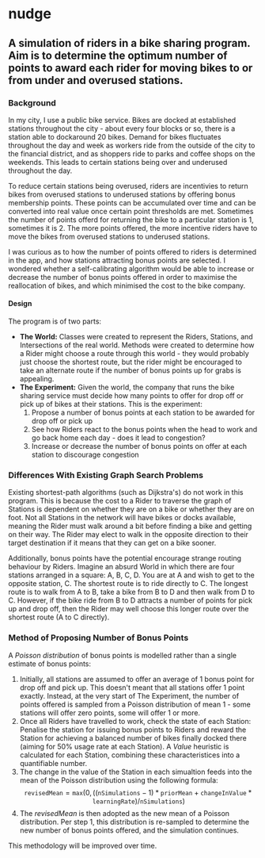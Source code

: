 # nudge
## A simulation of riders in a bike sharing program. Aim is to determine the optimum number of points to award each rider for moving bikes to or from under and overused stations.


### Background

In my city, I use a public bike service. Bikes are docked at established stations throughout the city - about every four blocks or so, there is a station able to dockaround 20 bikes. Demand for bikes fluctuates throughout the day and week as workers ride from the outside of the city to the financial district, and as shoppers ride to parks and coffee shops on the weekends. This leads to certain stations being over and underused throughout the day.

To reduce certain stations being overused, riders are incentivies to return bikes from overused stations to underused stations by offering bonus membership points. These points can be accumulated over time and can be converted into real value once certain point thresholds are met. Sometimes the number of points offerd for returning the bike to a particular station is 1, sometimes it is 2. The more points offered, the more incentive riders have to move the bikes from overused stations to underused stations.

I was curious as to how the number of points offered to riders is determined in the app, and how stations attracting bonus points are selected. I wondered whether a self-calibrating algorithm would be able to increase or decrease the number of bonus points offered in order to maximise the reallocation of bikes, and which minimised the cost to the bike company.


#### Design

The program is of two parts:
- **The World:** Classes were created to represent the Riders, Stations, and Intersections of the real world. Methods were created to determine how a Rider might choose a route through this world - they would probably just choose the shortest route, but the rider might be encouraged to take an alternate route if the number of bonus points up for grabs is appealing.
- **The Experiment:** Given the world, the company that runs the bike sharing service must decide how many points to offer for drop off or pick up of bikes at their stations. This is the experiment:
  1. Propose a number of bonus points at each station to be awarded for drop off or pick up
  2. See how Riders react to the bonus points when the head to work and go back home each day - does it lead to congestion?
  3. Increase or decrease the number of bonus points on offer at each station to discourage congestion
  

### Differences With Existing Graph Search Problems

Existing shortest-path algorithms (such as Dijkstra's) do not work in this program. This is because the cost to a Rider to traverse the graph of Stations is dependent on whether they are on a bike or whether they are on foot. Not all Stations in the network will have bikes or docks available, meaning the Rider must walk around a bit before finding a bike and getting on their way. The Rider may elect to walk in the opposite direction to their target destination if it means that they can get on a bike sooner.

Additionally, bonus points have the potential encourage strange routing behaviour by Riders. Imagine an absurd World in which there are four stations arranged in a square: A, B, C, D. You are at A and wish to get to the opposite station, C. The shortest route is to ride directly to C. The longest route is to walk from A to B, take a bike from B to D and then walk from D to C. However, if the bike ride from B to D attracts a number of points for pick up and drop off, then the Rider may well choose this longer route over the shortest route (A to C directly).


### Method of Proposing Number of Bonus Points

A *Poisson distribution* of bonus points is modelled rather than a single estimate of bonus points:
1. Initially, all stations are assumed to offer an average of 1 bonus point for drop off and pick up. This doesn't meant that all stations offer 1 point exactly. Instead, at the very start of The Experiment, the number of points offered is sampled from a Poisson distribution of mean 1 - some stations will offer zero points, some will offer 1 or more.
2. Once all Riders have travelled to work, check the state of each Station: Penalise the station for issuing bonus points to Riders and reward the Station for achieving a balanced number of bikes finally docked there (aiming for 50% usage rate at each Station). A *Value* heuristic is calculated for each Station, combining these characteristices into a quantifiable number.
3. The change in the value of the Station in each simualtion feeds into the mean of the Poisson distribution using the following formula: $$\texttt{revisedMean} = \texttt{max}(0, ((\texttt{nSimulations} - 1) * \texttt{priorMean} + \texttt{changeInValue} * \texttt{learningRate}) / \texttt{nSimulations})$$
4. The *revisedMean* is then adopted as the new mean of a Poisson distribution. Per step 1, this distribution is re-sampled to determine the new number of bonus points offered, and the simulation continues.

This methodology will be improved over time.
